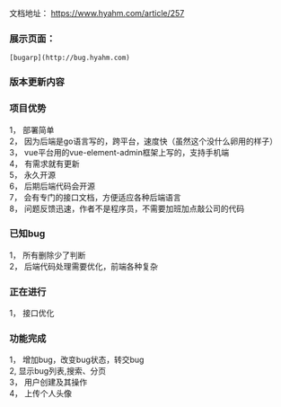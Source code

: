 文档地址： https://www.hyahm.com/article/257  

### 展示页面： 
    [bugarp](http://bug.hyahm.com)

### 版本更新内容   
 

### 项目优势  
 1， 部署简单  
 2， 因为后端是go语言写的，跨平台，速度快（虽然这个没什么卵用的样子）  
 3， vue平台用的vue-element-admin框架上写的，支持手机端  
 4， 有需求就有更新  
 5， 永久开源  
 6， 后期后端代码会开源  
 7， 会有专门的接口文档，方便适应各种后端语言  
 8， 问题反馈迅速，作者不是程序员，不需要加班加点敲公司的代码  
 
###  已知bug  
  1， 所有删除少了判断  
  2， 后端代码处理需要优化，前端各种复杂  
  
###  正在进行  
  1， 接口优化 


###   功能完成  
  1， 增加bug，改变bug状态，转交bug  
  2,  显示bug列表,搜索、分页  
  3， 用户创建及其操作  
  4， 上传个人头像  
  
  
